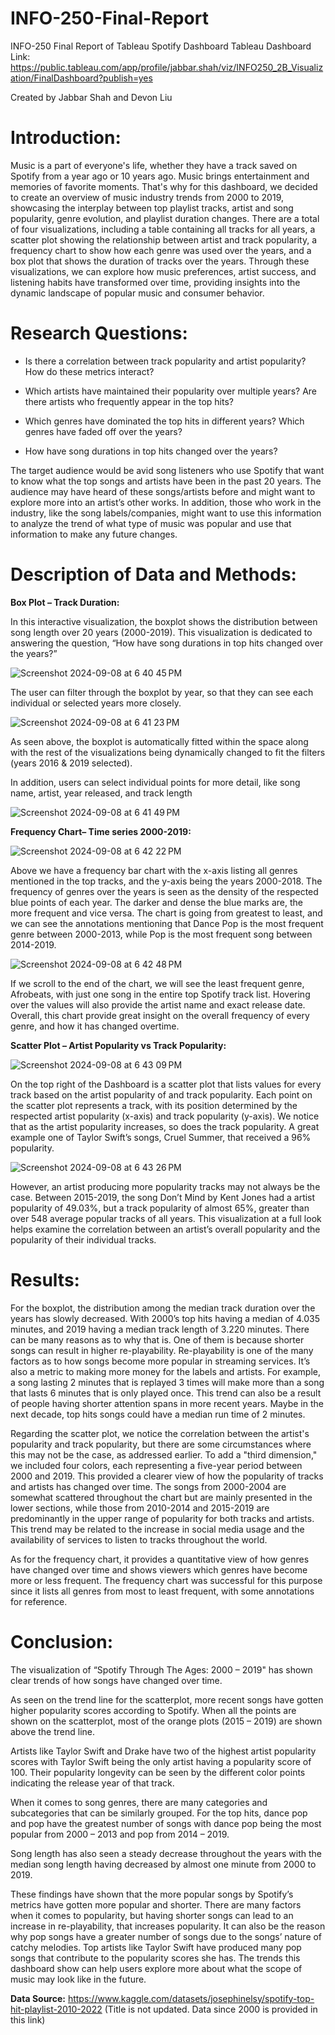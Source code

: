 # INFO-250-Final-Report
INFO-250 Final Report of Tableau Spotify Dashboard
Tableau Dashboard Link: https://public.tableau.com/app/profile/jabbar.shah/viz/INFO250_2B_Visualization/FinalDashboard?publish=yes

Created by Jabbar Shah and Devon Liu



# Introduction: 
Music is a part of everyone's life, whether they have a track saved on Spotify from a year ago or 10 years ago. Music brings entertainment and memories of favorite moments. That's why for this dashboard, we decided to create an overview of music industry trends from 2000 to 2019, showcasing the interplay between top playlist tracks, artist and song popularity, genre evolution, and playlist duration changes. There are a total of four visualizations, including a table containing all tracks for all years, a scatter plot showing the relationship between artist and track popularity, a frequency chart to show how each genre was used over the years, and a box plot that shows the duration of tracks over the years. Through these visualizations, we can explore how music preferences, artist success, and listening habits have transformed over time, providing insights into the dynamic landscape of popular music and consumer behavior.

# Research Questions: 

- Is there a correlation between track popularity and artist popularity? How do these metrics interact? 

- Which artists have maintained their popularity over multiple years? Are there artists who frequently appear in the top hits? 

- Which genres have dominated the top hits in different years? Which genres have faded off over the years?   

- How have song durations in top hits changed over the years? 

The target audience would be avid song listeners who use Spotify that want to know what the top songs and artists have been in the past 20 years. The audience may have heard of these songs/artists before and might want to explore more into an artist’s other works. In addition, those who work in the industry, like the song labels/companies, might want to use this information to analyze the trend of what type of music was popular and use that information to make any future changes. 

# Description of Data and Methods: 


**Box Plot – Track Duration:**

In this interactive visualization, the boxplot shows the distribution between song length over 20 years (2000-2019). This visualization is dedicated to answering the question, “How have song durations in top hits changed over the years?” 

![Screenshot 2024-09-08 at 6 40 45 PM](https://github.com/user-attachments/assets/52db516c-45c0-4298-a367-d0d9ffcfacd8)

The user can filter through the boxplot by year, so that they can see each individual or selected years more closely. 

![Screenshot 2024-09-08 at 6 41 23 PM](https://github.com/user-attachments/assets/9a83e655-8e8f-4949-b446-7b32e361f072)


As seen above, the boxplot is automatically fitted within the space along with the rest of the visualizations being dynamically changed to fit the filters (years 2016 & 2019 selected). 

In addition, users can select individual points for more detail, like song name, artist, year released, and track length 

 
![Screenshot 2024-09-08 at 6 41 49 PM](https://github.com/user-attachments/assets/0c68dc2f-db50-44d8-aac1-9e94ba9f6876)


**Frequency Chart– Time series 2000-2019:**

![Screenshot 2024-09-08 at 6 42 22 PM](https://github.com/user-attachments/assets/3c616413-c393-4a71-9cf5-fbd673b17816)


Above we have a frequency bar chart with the x-axis listing all genres mentioned in the top tracks, and the y-axis being the years 2000-2018. The frequency of genres over the years is seen as the density of the respected blue points of each year. The darker and dense the blue marks are, the more frequent and vice versa. The chart is going from greatest to least, and we can see the annotations mentioning that Dance Pop is the most frequent genre between 2000-2013, while Pop is the most frequent song between 2014-2019.  

![Screenshot 2024-09-08 at 6 42 48 PM](https://github.com/user-attachments/assets/e3d57abe-81de-4d03-a25d-6d18dff00ec1)

If we scroll to the end of the chart, we will see the least frequent genre, Afrobeats, with just one song in the entire top Spotify track list. Hovering over the values will also provide the artist name and exact release date. Overall, this chart provide great insight on the overall frequency of every genre, and how it has changed overtime.  

 

**Scatter Plot – Artist Popularity vs Track Popularity:**

![Screenshot 2024-09-08 at 6 43 09 PM](https://github.com/user-attachments/assets/fcae479e-ca8c-41ff-a72c-2f50632c5b22)


On the top right of the Dashboard is a scatter plot that lists values for every track based on the artist popularity of and track popularity. Each point on the scatter plot represents a track, with its position determined by the respected artist popularity (x-axis) and track popularity (y-axis). We notice that as the artist popularity increases, so does the track popularity. A great example one of Taylor Swift’s songs, Cruel Summer, that received a 96% popularity.  

![Screenshot 2024-09-08 at 6 43 26 PM](https://github.com/user-attachments/assets/bad0228b-9430-4d4b-8024-1d13d82e8e29)

However, an artist producing more popularity tracks may not always be the case. Between 2015-2019,  the song Don’t Mind by Kent Jones had a artist popularity of 49.03%, but a track popularity of almost 65%, greater than over 548 average popular tracks of all years. This visualization at a full look helps examine the correlation between an artist’s overall popularity and the popularity of their individual tracks. 

# Results: 

For the boxplot, the distribution among the median track duration over the years has slowly decreased. With 2000’s top hits having a median of 4.035 minutes, and 2019 having a median track length of 3.220 minutes. There can be many reasons as to why that is. One of them is because shorter songs can result in higher re-playability. Re-playability is one of the many factors as to how songs become more popular in streaming services. It’s also a metric to making more money for the labels and artists. For example, a song lasting 2 minutes that is replayed 3 times will make more than a song that lasts 6 minutes that is only played once. This trend can also be a result of people having shorter attention spans in more recent years. Maybe in the next decade, top hits songs could have a median run time of 2 minutes. 

 

Regarding the scatter plot, we notice the correlation between the artist's popularity and track popularity, but there are some circumstances where this may not be the case, as addressed earlier. To add a "third dimension," we included four colors, each representing a five-year period between 2000 and 2019. This provided a clearer view of how the popularity of tracks and artists has changed over time. The songs from 2000-2004 are somewhat scattered throughout the chart but are mainly presented in the lower sections, while those from 2010-2014 and 2015-2019 are predominantly in the upper range of popularity for both tracks and artists. This trend may be related to the increase in social media usage and the availability of services to listen to tracks throughout the world. 

As for the frequency chart, it provides a quantitative view of how genres have changed over time and shows viewers which genres have become more or less frequent. The frequency chart was successful for this purpose since it lists all genres from most to least frequent, with some annotations for reference. 

 

# Conclusion: 

The visualization of “Spotify Through The Ages: 2000 – 2019" has shown clear trends of how songs have changed over time.  

As seen on the trend line for the scatterplot, more recent songs have gotten higher popularity scores according to Spotify. When all the points are shown on the scatterplot, most of the orange plots (2015 – 2019) are shown above the trend line. 

Artists like Taylor Swift and Drake have two of the highest artist popularity scores with Taylor Swift being the only artist having a popularity score of 100. Their popularity longevity can be seen by the different color points indicating the release year of that track. 

When it comes to song genres, there are many categories and subcategories that can be similarly grouped. For the top hits, dance pop and pop have the greatest number of songs with dance pop being the most popular from 2000 – 2013 and pop from 2014 – 2019. 

Song length has also seen a steady decrease throughout the years with the median song length having decreased by almost one minute from 2000 to 2019.  

These findings have shown that the more popular songs by Spotify’s metrics have gotten more popular and shorter. There are many factors when it comes to popularity, but having shorter songs can lead to an increase in re-playability, that increases popularity. It can also be the reason why pop songs have a greater number of songs due to the songs’ nature of catchy melodies. Top artists like Taylor Swift have produced many pop songs that contribute to the popularity scores she has. The trends this dashboard show can help users explore more about what the scope of music may look like in the future. 


**Data Source:** https://www.kaggle.com/datasets/josephinelsy/spotify-top-hit-playlist-2010-2022 (Title is not updated. Data since 2000 is provided in this link)

 
